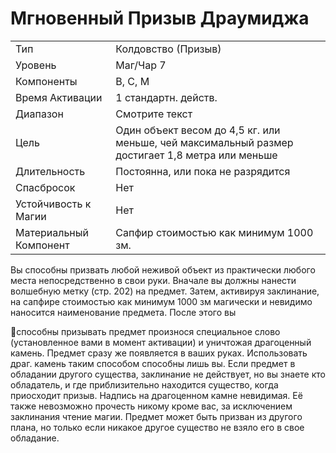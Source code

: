 
# Мгновенный Призыв Драумиджа

| | |
|---|---|
|Тип|Колдовство (Призыв)|
|Уровень| Маг/Чар 7|
|Компоненты| В, С, М|
|Время Активации| 1 стандартн. действ.|
|Диапазон| Смотрите текст|
|Цель| Один объект весом до 4,5 кг. или меньше, чей максимальный размер достигает 1,8 метра или меньше|
|Длительность| Постоянна, или пока не разрядится|
|Спасбросок| Нет|
|Устойчивость к Магии| Нет|
|Материальный Компонент| Сапфир стоимостью как минимум 1000 зм.|

Вы способны призвать любой неживой
объект из практически любого места
непосредственно в свои руки.
Вначале вы должны нанести волшебную метку (стр. 202) на предмет.
Затем, активируя заклинание, на сапфире стоимостью как минимум 1000 зм
магически и невидимо наносится наименование предмета. После этого вы

способны призывать предмет произнося специальное слово (установленное
вами в момент активации) и уничтожая
драгоценный камень. Предмет сразу же
появляется в ваших руках. Использовать драг. камень таким способом способны лишь вы.
Если предмет в обладании другого существа, заклинание не действует, но вы
знаете кто обладатель, и где приблизительно находится существо, когда приосходит призыв.
Надпись на драгоценном камне невидимая. Её также невозможно прочесть
никому кроме вас, за исключением заклинания чтение магии.
Предмет может быть призван из другого плана, но только если никакое другое существо не взяло его в свое обладание.
